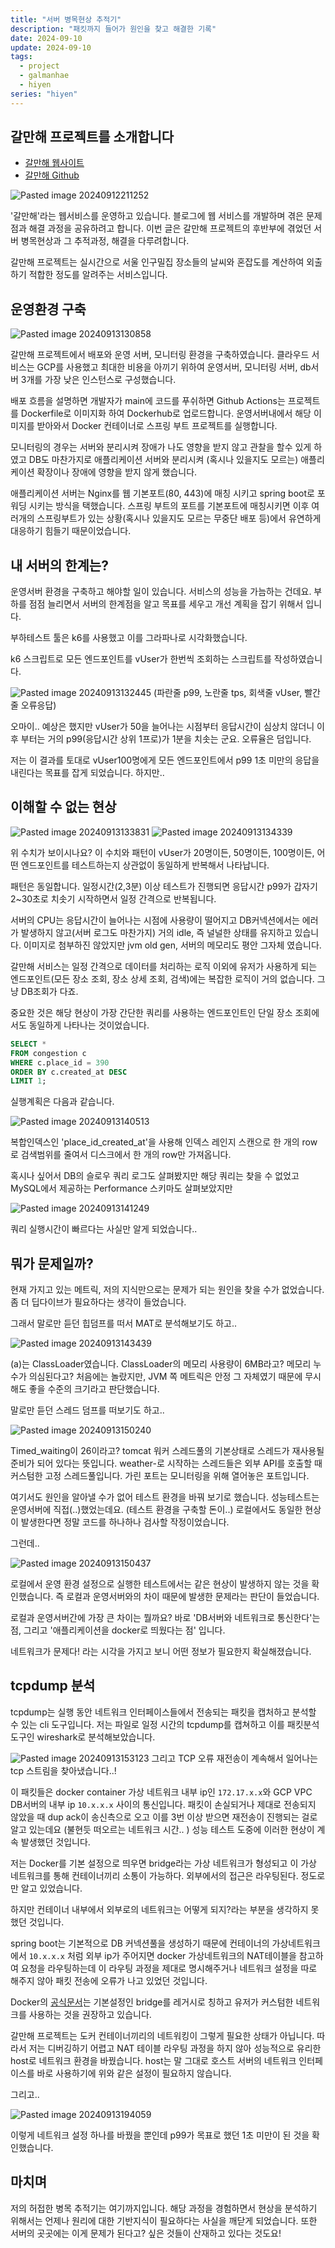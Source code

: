 ```yaml
---
title: "서버 병목현상 추적기"
description: "패킷까지 들어가 원인을 찾고 해결한 기록"
date: 2024-09-10
update: 2024-09-10
tags:
  - project
  - galmanhae
  - hiyen
series: "hiyen"
---
```


## 갈만해 프로젝트를 소개합니다

- [갈만해 웹사이트](https://galmanhae.site/)
- [갈만해 Github](https://github.com/jinkshower/galmanhae)

![Pasted image 20240912211252](https://github.com/user-attachments/assets/f7fe7eb6-7401-49ad-ac4c-b2dc4817c283)

'갈만해'라는 웹서비스를 운영하고 있습니다. 블로그에 웹 서비스를 개발하며 겪은 문제점과 해결 과정을 공유하려고 합니다. 이번 글은 갈만해 프로젝트의 후반부에 겪었던 서버 병목현상과 그 추적과정, 해결을 다루려합니다.

갈만해 프로젝트는 실시간으로 서울 인구밀집 장소들의 날씨와 혼잡도를 계산하여 외출하기 적합한 정도를 알려주는 서비스입니다.

## 운영환경 구축

![Pasted image 20240913130858](https://github.com/user-attachments/assets/936deb17-272f-4c11-b349-b8e0006a1d60)

갈만해 프로젝트에서 배포와 운영 서버, 모니터링 환경을 구축하였습니다. 클라우드 서비스는 GCP를 사용했고 최대한 비용을 아끼기 위하여 운영서버, 모니터링 서버, db서버 3개를 가장 낮은 인스턴스로 구성했습니다.

배포 흐름을 설명하면 개발자가 main에 코드를 푸쉬하면 Github Actions는 프로젝트를 Dockerfile로 이미지화 하여 Dockerhub로 업로드합니다. 운영서버내에서 해당 이미지를 받아와서 Docker 컨테이너로 스프링 부트 프로젝트를 실행합니다. 

모니터링의 경우는 서버와 분리시켜 장애가 나도 영향을 받지 않고 관찰을 할수 있게 하였고 DB도 마찬가지로 애플리케이션 서버와 분리시켜 (혹시나 있을지도 모르는) 애플리케이션 확장이나 장애에 영향을 받지 않게 했습니다. 

애플리케이션 서버는 Nginx를 웹 기본포트(80, 443)에 매칭 시키고 spring boot로 포워딩 시키는 방식을 택했습니다. 스프링 부트의 포트를 기본포트에 매칭시키면 이후 여러개의 스프링부트가 있는 상황(혹시나 있을지도 모르는 무중단 배포 등)에서 유연하게 대응하기 힘들기 때문이었습니다. 

## 내 서버의 한계는?

운영서버 환경을 구축하고 해야할 일이 있습니다. 서비스의 성능을 가늠하는 건데요. 부하를 점점 늘리면서 서버의 한계점을 알고 목표를 세우고 개선 계획을 잡기 위해서 입니다.

부하테스트 툴은 k6를 사용했고 이를 그라파나로 시각화했습니다. 

k6 스크립트로 모든 엔드포인트를 vUser가 한번씩 조회하는 스크립트를 작성하였습니다. 

![Pasted image 20240913132445](https://github.com/user-attachments/assets/bdf483c3-f1f4-483b-9f31-e9a1eed6f3e7)
(파란줄 p99, 노란줄 tps, 회색줄 vUser, 빨간줄 오류응답)

오마이.. 예상은 했지만 vUser가 50을 늘어나는 시점부터 응답시간이 심상치 않더니 이후 부터는 거의 p99(응답시간 상위 1프로)가 1분을 치솟는 군요. 오류율은 덤입니다. 

저는 이 결과를 토대로 vUser100명에게 모든 엔드포인트에서 p99 1초 미만의 응답을 내린다는 목표를 잡게 되었습니다. 하지만..

## 이해할 수 없는 현상

![Pasted image 20240913133831](https://github.com/user-attachments/assets/f795bcb3-4232-4253-8e60-22aa1a9b03e4)
![Pasted image 20240913134339](https://github.com/user-attachments/assets/5715aaca-3c76-4497-bdb7-c6d62b19d356)

위 수치가 보이시나요? 이 수치와 패턴이 vUser가 20명이든, 50명이든, 100명이든, 어떤 엔드포인트를 테스트하는지 상관없이 동일하게 반복해서 나타납니다.

패턴은 동일합니다. 일정시간(2,3분) 이상 테스트가 진행되면 응답시간 p99가 갑자기 2~30초로 치솟기 시작하면서 일정 간격으로 반복됩니다. 

서버의 CPU는 응답시간이 늘어나는 시점에 사용량이 떨어지고 DB커넥션에서는 에러가 발생하지 않고(서버 로그도 마찬가지) 거의 idle, 즉 널널한 상태를 유지하고 있습니다. 이미지로 첨부하진 않았지만 jvm old gen, 서버의 메모리도 평안 그자체 였습니다. 

갈만해 서비스는 일정 간격으로 데이터를 처리하는 로직 이외에 유저가 사용하게 되는 엔드포인트(모든 장소 조회, 장소 상세 조회, 검색)에는 복잡한 로직이 거의 없습니다. 그냥 DB조회가 다죠. 

중요한 것은 해당 현상이 가장 간단한 쿼리를 사용하는 엔드포인트인 단일 장소 조회에서도 동일하게 나타나는 것이었습니다.

```sql
SELECT *  
FROM congestion c  
WHERE c.place_id = 390  
ORDER BY c.created_at DESC  
LIMIT 1;
```

실행계획은 다음과 같습니다. 

![Pasted image 20240913140513](https://github.com/user-attachments/assets/cb6d3f6b-68dd-458d-acf0-2ef964404bc2)

복합인덱스인 'place_id_created_at'을 사용해 인덱스 레인지 스캔으로 한 개의 row로 검색범위를 줄여서 디스크에서 한 개의 row만 가져옵니다. 

혹시나 싶어서 DB의 슬로우 쿼리 로그도 살펴봤지만 해당 쿼리는 찾을 수 없었고 MySQL에서 제공하는 Performance 스키마도 살펴보았지만 

![Pasted image 20240913141249](https://github.com/user-attachments/assets/be5b496a-20d6-4de5-be08-0050c566bdc9)

쿼리 실행시간이 빠르다는 사실만 알게 되었습니다.. 

## 뭐가 문제일까? 

현재 가지고 있는 메트릭, 저의 지식만으로는 문제가 되는 원인을 찾을 수가 없었습니다. 좀 더 딥다이브가 필요하다는 생각이 들었습니다. 

그래서 말로만 듣던 힙덤프를 떠서 MAT로 분석해보기도 하고..

![Pasted image 20240913143439](https://github.com/user-attachments/assets/4f3800ae-5610-4382-a2b7-7d114cc6d4af)

(a)는 ClassLoader였습니다. ClassLoader의 메모리 사용량이 6MB라고? 메모리 누수가 의심된다고? 처음에는 놀랐지만, JVM 쪽 메트릭은 안정 그 자체였기 때문에 무시해도 좋을 수준의 크기라고 판단했습니다.

말로만 듣던 스레드 덤프를 떠보기도 하고..

![Pasted image 20240913150240](https://github.com/user-attachments/assets/a934613e-af81-4b2b-b594-5c2e1e89559c)

Timed_waiting이 26이라고? tomcat 워커 스레드풀의 기본상태로 스레드가 재사용될 준비가 되어 있다는 뜻입니다. weather-로 시작하는 스레드들은 외부 API를 호출할 때 커스텀한 고정 스레드풀입니다. 가린 포트는 모니터링을 위해 열어놓은 포트입니다.

여기서도 원인을 알아낼 수가 없어 테스트 환경을 바꿔 보기로 했습니다. 성능테스트는 운영서버에 직접(..)했었는데요. (테스트 환경을 구축할 돈이..) 로컬에서도 동일한 현상이 발생한다면 정말 코드를 하나하나 검사할 작정이었습니다. 

그런데.. 

![Pasted image 20240913150437](https://github.com/user-attachments/assets/2954a4c3-63f9-4a27-ae80-aa16296b5d86)

로컬에서 운영 환경 설정으로 실행한 테스트에서는 같은 현상이 발생하지 않는 것을 확인했습니다. 즉 로컬과 운영서버와의 차이 때문에 발생한 문제라는 판단이 들었습니다.

로컬과 운영서버간에 가장 큰 차이는 뭘까요? 바로 'DB서버와 네트워크로 통신한다'는 점, 그리고 '애플리케이션을 docker로 띄웠다는 점' 입니다.

네트워크가 문제다! 라는 시각을 가지고 보니 어떤 정보가 필요한지 확실해졌습니다.

## tcpdump 분석

tcpdump는 실행 동안 네트워크 인터페이스들에서 전송되는 패킷을 캡처하고 분석할 수 있는 cli 도구입니다. 저는 파일로 일정 시간의 tcpdump를 캡쳐하고 이를 패킷분석도구인 wireshark로 분석해보았습니다. 

![Pasted image 20240913153123](https://github.com/user-attachments/assets/20207607-40e6-4487-a090-b4fc9efdbc28)
그리고 TCP 오류 재전송이 계속해서 일어나는 tcp 스트림을 찾아냈습니다..! 

이 패킷들은 docker container 가상 네트워크 내부 ip인 `172.17.x.x`와 GCP VPC DB서버의 내부 ip `10.x.x.x` 사이의 통신입니다. 패킷이 손실되거나 제대로 전송되지 않았을 때 dup ack이 송신측으로 오고 이를 3번 이상 받으면 재전송이 진행되는 걸로 알고 있는데요 (불현듯 떠오르는 네트워크 시간.. ) 성능 테스트 도중에 이러한 현상이 계속 발생했던 것입니다. 

저는 Docker를 기본 설정으로 띄우면 bridge라는 가상 네트워크가 형성되고 이 가상 네트워크를 통해 컨테이너끼리 소통이 가능하다. 외부에서의 접근은 라우팅된다. 정도로만 알고 있었습니다. 

하지만 컨테이너 내부에서 외부로의 네트워크는 어떻게 되지?라는 부분을 생각하지 못했던 것입니다. 

spring boot는 기본적으로 DB 커넥션풀을 생성하기 때문에 컨테이너의 가상네트워크에서 `10.x.x.x` 처럼 외부 ip가 주어지면 docker 가상네트워크의 NAT테이블을 참고하여 요청을 라우팅하는데 이 라우팅 과정을 제대로 명시해주거나 네트워크 설정을 따로 해주지 않아 패킷 전송에 오류가 나고 있었던 것입니다. 

Docker의 [공식문서](https://docs.docker.com/engine/network/drivers/bridge/)는 기본설정인 bridge를 레거시로 칭하고 유저가 커스텀한 네트워크를 사용하는 것을 권장하고 있습니다. 

갈만해 프로젝트는 도커 컨테이너끼리의 네트워킹이 그렇게 필요한 상태가 아닙니다. 따라서 저는 디버깅하기 어렵고 NAT 테이블 라우팅 과정을 하지 않아 성능적으로 유리한 host로 네트워크 환경을 바꿨습니다. host는 말 그대로 호스트 서버의 네트워크 인터페이스를 바로 사용하기에 위와 같은 설정이 필요하지 않습니다.

그리고..

![Pasted image 20240913194059](https://github.com/user-attachments/assets/24198ca3-477c-4a32-81e7-0bc8aa89cb72)

이렇게 네트워크 설정 하나를 바꿨을 뿐인데 p99가 목표로 했던 1초 미만이 된 것을 확인했습니다. 

## 마치며

저의 허접한 병목 추적기는 여기까지입니다. 해당 과정을 경험하면서 현상을 분석하기 위해서는 언제나 원리에 대한 기반지식이 필요하다는 사실을 깨닫게 되었습니다. 또한 서버의 곳곳에는 이게 문제가 된다고? 싶은 것들이 산재하고 있다는 것도요!
